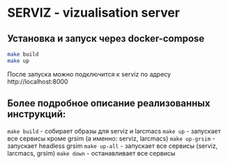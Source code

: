 # SERVIZ - vizualisation server

## Установка и запуск через docker-compose

```bash
make build
make up
```

После запуска можно подключится к serviz по адресу http://localhost:8000

## Более подробное описание реализованных инструкций:

`make build` - собирает образы для serviz и larcmacs
`make up` - запускает все сервисы кроме grsim (а именно: serviz, larcmacs)
`make up-grsim` - запускает headless grsim
`make up-all` - запускает все сервисы (serviz, larcmacs, grsim)
`make down` - останавливает все сервисы
